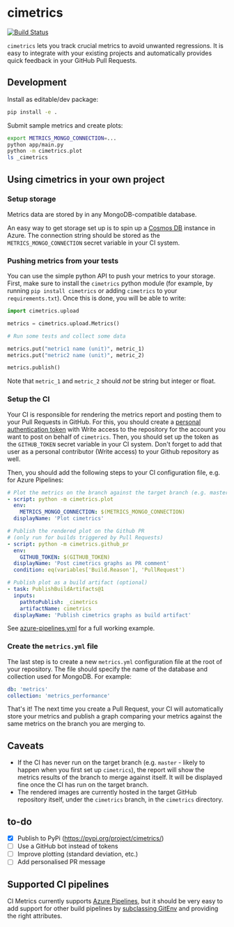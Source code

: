 # cimetrics 

[![Build Status](https://dev.azure.com/jumaffre/metrics-devops/_apis/build/status/jumaffre.metrics-devops?branchName=master)](https://dev.azure.com/jumaffre/metrics-devops/_build/latest?definitionId=1&branchName=master)

`cimetrics` lets you track crucial metrics to avoid unwanted regressions. It is easy to integrate with your existing projects and automatically provides quick feedback in your GitHub Pull Requests.

## Development

Install as editable/dev package:
```sh
pip install -e .
```

Submit sample metrics and create plots:
```sh
export METRICS_MONGO_CONNECTION=...
python app/main.py
python -m cimetrics.plot
ls _cimetrics
```

## Using cimetrics in your own project

### Setup storage

Metrics data are stored by in any MongoDB-compatible database.

An easy way to get storage set up is to spin up a [Cosmos DB](https://docs.microsoft.com/en-us/azure/cosmos-db/introduction) instance in Azure. The connection string should be stored as the `METRICS_MONGO_CONNECTION` secret variable in your CI system.

### Pushing metrics from your tests

You can use the simple python API to push your metrics to your storage. First, make sure to install the `cimetrics` python module (for example, by running `pip install cimetrics` or adding `cimetrics` to your `requirements.txt`). Once this is done, you will be able to write:

```python
import cimetrics.upload

metrics = cimetrics.upload.Metrics()

# Run some tests and collect some data

metrics.put("metric1 name (unit)", metric_1)
metrics.put("metric2 name (unit)", metric_2)

metrics.publish()
```

Note that `metric_1` and `metric_2` should _not_ be string but integer or float.

### Setup the CI

Your CI is responsible for rendering the metrics report and posting them to your Pull Requests in GitHub. For this, you should create a [personal authentication token](https://help.github.com/en/articles/creating-a-personal-access-token-for-the-command-line) with Write access to the repository for the account you want to post on behalf of `cimetrics`. Then, you should set up the token as the `GITHUB_TOKEN` secret variable in your CI system. Don't forget to add that user as a personal contributor (Write access) to your Github repository as well.

Then, you should add the following steps to your CI configuration file, e.g. for Azure Pipelines:

```yaml
# Plot the metrics on the branch against the target branch (e.g. master)
- script: python -m cimetrics.plot
  env:
    METRICS_MONGO_CONNECTION: $(METRICS_MONGO_CONNECTION)
  displayName: 'Plot cimetrics'

# Publish the rendered plot on the Github PR
# (only run for builds triggered by Pull Requests)
- script: python -m cimetrics.github_pr
  env:
    GITHUB_TOKEN: $(GITHUB_TOKEN)
  displayName: 'Post cimetrics graphs as PR comment'
  condition: eq(variables['Build.Reason'], 'PullRequest')

# Publish plot as a build artifact (optional)
- task: PublishBuildArtifacts@1
  inputs:
    pathtoPublish: _cimetrics
    artifactName: cimetrics
  displayName: 'Publish cimetrics graphs as build artifact'
```

See [azure-pipelines.yml](https://github.com/jumaffre/cimetrics/blob/master/azure-pipelines.yml) for a full working example.

### Create the `metrics.yml` file

The last step is to create a new `metrics.yml` configuration file at the root of your repository. The file should specify the name of the database and collection used for MongoDB. For example:

```yaml
db: 'metrics'
collection: 'metrics_performance'
```

That's it! The next time you create a Pull Request, your CI will automatically store your metrics and publish a graph comparing your metrics against the same metrics on the branch you are merging to.

## Caveats

- If the CI has never run on the target branch (e.g. `master` - likely to happen when you first set up `cimetrics`), the report will show the metrics results of the branch to merge against itself. It will be displayed fine once the CI has run on the target branch.
- The rendered images are currently hosted in the target GitHub repository itself, under the `cimetrics` branch, in the `cimetrics` directory.

## to-do

- [x] Publish to PyPi (https://pypi.org/project/cimetrics/)
- [ ] Use a GitHub bot instead of tokens
- [ ] Improve plotting (standard deviation, etc.)
- [ ] Add personalised PR message

## Supported CI pipelines

CI Metrics currently supports [Azure Pipelines](https://azure.microsoft.com/en-us/services/devops/pipelines/), but it should be very easy to add support for other build pipelines by [subclassing GitEnv](https://github.com/jumaffre/cimetrics/blob/master/cimetrics/env.py#L72) and providing the right attributes.


